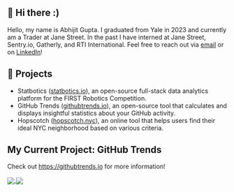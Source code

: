 ## 👋 Hi there :)
Hello, my name is Abhijit Gupta. I graduated from Yale in 2023 and currently am a Trader at Jane Street. In the past I have interned at Jane Street, Sentry.io, Gatherly, and RTI International. Feel free to reach out via [email](mailto:avgupta456@gmail.com) or on [LinkedIn](https://www.linkedin.com/in/avgupta456/)!

## 🌱 Projects
* Statbotics ([statbotics.io](https://www.statbotics.io)), an open-source full-stack data analytics platform for the FIRST Robotics Competition.
* GitHub Trends ([githubtrends.io](https://www.githubtrends.io)), an open-source tool that calculates and displays insightful statistics about your GitHub activity.
* Hopscotch ([hopscotch.nyc](https://www.hopscotch.nyc)), an online tool that helps users find their ideal NYC neighborhood based on various criteria.

## My Current Project: GitHub Trends

Check out https://githubtrends.io for more information!

<a href="https://githubtrends.io">
  <img align="center" src="https://api.githubtrends.io/user/svg/avgupta456/repos?time_range=all_time&include_private=True&loc_metric=changed&group=private" />
</a>
<a href="https://githubtrends.io">
  <img align="center" src="https://api.githubtrends.io/user/svg/avgupta456/langs?time_range=all_time&include_private=True&loc_metric=changed" />
</a>
